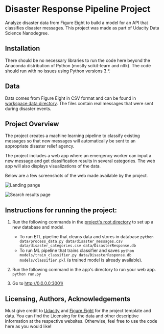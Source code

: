 # Disaster Response Pipeline Project
Analyze disaster data from Figure Eight to build a model for an API that classifies disaster messages. This project was made as part of Udacity Data Science Nanodegree.

## Installation
There should be no necessary libraries to run the code here beyond the Anaconda distribution of Python (mostly scikit-learn and nltk). The code should run with no issues using Python versions 3.*.

## Data
Data comes from Figure Eight in CSV format and can be found in [workspace data directory](webapp/workspace/data). The files contain real messages that were sent during disaster events.

## Project Overview
The project creates a machine learning pipeline to classify existing messages so that new messages will automatically be sent to an appropriate disaster relief agency.

The project includes a web app where an emergency worker can input a new message and get classification results in several categories. The web app will also displays visualizations of the data. 

Below are a few screenshots of the web made available by the project.

![Landing pange](images/disaster-respnse-1.png)

![Search results page](images/disaster-respnse-2.png)

## Instructions for running the project:
1. Run the following commands in the [project's root directory](./webapp/workspace) to set up a new database and model.

    - To run ETL pipeline that cleans data and stores in database
        `python data/process_data.py data/disaster_messages.csv data/disaster_categories.csv data/DisasterResponse.db`
    - To run ML pipeline that trains classifier and saves
        `python models/train_classifier.py data/DisasterResponse.db models/classifier.pkl` (a trained model is already available).

2. Run the following command in the app's directory to run your web app.
    `python run.py`

3. Go to http://0.0.0.0:3001/

## Licensing, Authors, Acknowledgements
Must give credit to [Udacity](https://www.udacity.com/course/data-scientist-nanodegree--nd025) and [Figure Eight](https://www.figure-eight.com/) for the project template and data. You can find the Licensing for the data and other descriptive information at the respective websites. Otherwise, feel free to use the code here as you would like!
